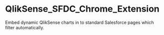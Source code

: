 # QlikSense_SFDC_Chrome_Extension
Embed dynamic QlikSense charts in to standard Salesforce pages which filter automatically.
